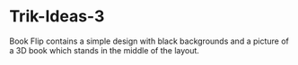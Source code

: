 # Trik-Ideas-3
Book Flip contains a simple design with black backgrounds and a picture of a 3D book which stands in the middle of the layout.
